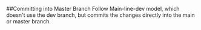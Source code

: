 ##Committing into Master Branch
    Follow Main-line-dev model, which doesn't use the dev branch, 
    but commits the changes directly into the main or master branch. 